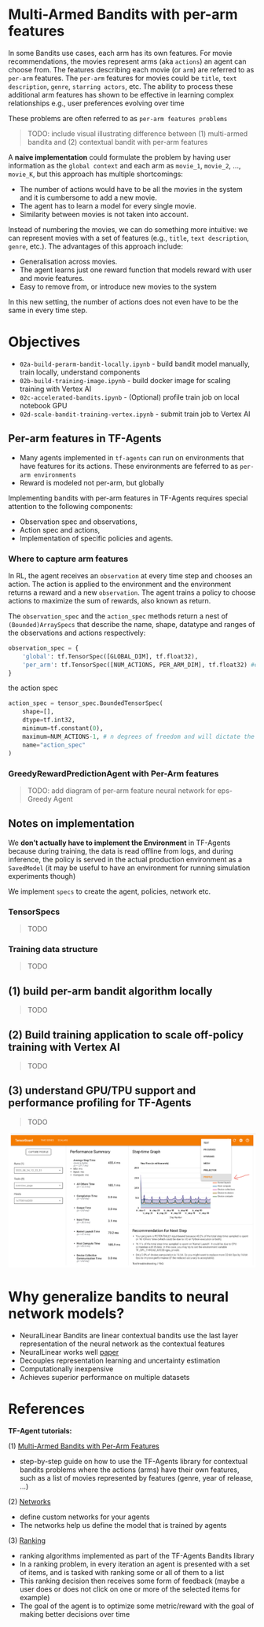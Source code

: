 # Multi-Armed Bandits with per-arm features

In some Bandits use cases, each arm has its own features. For movie recommendations, the movies represent arms (aka `actions`) an agent can choose from. The features describing each movie (or `arm`) are referred to as `per-arm` features. The `per-arm` features for movies could be `title`, `text description`, `genre`, `starring actors`, etc. The ability to process these additional arm features has shown to be effective in learning complex relationships e.g., user preferences evolving over time

These problems are often referred to as `per-arm features problems`

> TODO: include visual illustrating difference between (1) multi-armed bandita and (2) contextual bandit with per-arm features

A **naive implementation** could formulate the problem by having user information as the `global context` and each arm as `movie_1`, `movie_2`, ..., `movie_K`, but this approach has multiple shortcomings:

* The number of actions would have to be all the movies in the system and it is cumbersome to add a new movie.
* The agent has to learn a model for every single movie.
* Similarity between movies is not taken into account.

Instead of numbering the movies, we can do something more intuitive: we can represent movies with a set of features (e.g., `title`, `text description`, `genre`, etc.). The advantages of this approach include:

* Generalisation across movies.
* The agent learns just one reward function that models reward with user and movie features.
* Easy to remove from, or introduce new movies to the system

In this new setting, the number of actions does not even have to be the same in every time step.

# Objectives

  * `02a-build-perarm-bandit-locally.ipynb` - build bandit model manually, train locally, understand components
  * `02b-build-training-image.ipynb` - build docker image for scaling training with Vertex AI
  * `02c-accelerated-bandits.ipynb` - (Optional) profile train job on local notebook GPU
  * `02d-scale-bandit-training-vertex.ipynb` - submit train job to Vertex AI
  
## Per-arm features in TF-Agents
* Many agents implemented in `tf-agents` can run on environments that have features for its actions. These environments are feferred to as `per-arm environments`
* Reward is modeled not per-arm, but globally

Implementing bandits with per-arm features in TF-Agents requires special attention to the following components:
* Observation spec and observations,
* Action spec and actions,
* Implementation of specific policies and agents.

### Where to capture arm features
In RL, the agent receives an `observation` at every time step and chooses an action. The action is applied to the environment and the environment returns a reward and a new `observation`. The agent trains a policy to choose actions to maximize the sum of rewards, also known as return.

The `observation_spec` and the `action_spec` methods return a nest of `(Bounded)ArraySpecs` that describe the name, shape, datatype and ranges of the observations and actions respectively:

```python
observation_spec = {
    'global': tf.TensorSpec([GLOBAL_DIM], tf.float32),
    'per_arm': tf.TensorSpec([NUM_ACTIONS, PER_ARM_DIM], tf.float32) #excluding action dim here
}
```

the action spec
```python
action_spec = tensor_spec.BoundedTensorSpec(
    shape=[], 
    dtype=tf.int32,
    minimum=tf.constant(0),            
    maximum=NUM_ACTIONS-1, # n degrees of freedom and will dictate the expected mean reward spec shape
    name="action_spec"
)
```
### GreedyRewardPredictionAgent with Per-Arm features

> TODO: add diagram of per-arm feature neural network for eps-Greedy Agent


## Notes on implementation

We **don’t actually have to implement the Environment** in TF-Agents because during training, the data is read offline from logs, and during inference, the policy is served in the actual production environment as a `SavedModel` (it may be useful to have an environment for running simulation experiments though)

We implement `specs` to create the agent, policies, network etc. 

### TensorSpecs

> TODO

### Training data structure

> TODO

## (1) build per-arm bandit algorithm locally

> TODO

## (2) Build training application to scale off-policy training with Vertex AI

> TODO

## (3) understand GPU/TPU support and performance profiling for TF-Agents 

> TODO

![alt text](https://github.com/tottenjordan/tf_vertex_agents/blob/main/imgs/getting_profiler.png)


# Why generalize bandits to neural network models?
* NeuralLinear Bandits are linear contextual bandits use the last layer representation of the neural network as the contextual features
* NeuralLinear works well [paper](https://arxiv.org/pdf/1802.09127.pdf)
* Decouples representation learning and uncertainty estimation
* Computationally inexpensive 
* Achieves superior performance on multiple datasets

# References
**TF-Agent tutorials:**

(1) [Multi-Armed Bandits with Per-Arm Features](https://www.tensorflow.org/agents/tutorials/per_arm_bandits_tutorial)

* step-by-step guide on how to use the TF-Agents library for contextual bandits problems where the actions (arms) have their own features, such as a list of movies represented by features (genre, year of release, ...)

(2) [Networks](https://www.tensorflow.org/agents/tutorials/8_networks_tutorial)

* define custom networks for your agents
* The networks help us define the model that is trained by agents

(3) [Ranking](https://www.tensorflow.org/agents/tutorials/ranking_tutorial)

* ranking algorithms implemented as part of the TF-Agents Bandits library 
* In a ranking problem, in every iteration an agent is presented with a set of items, and is tasked with ranking some or all of them to a list
* This ranking decision then receives some form of feedback (maybe a user does or does not click on one or more of the selected items for example)
* The goal of the agent is to optimize some metric/reward with the goal of making better decisions over time